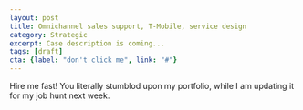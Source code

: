 ```yaml
---
layout: post
title: Omnichannel sales support, T-Mobile, service design
category: Strategic
excerpt: Case description is coming...
tags: [draft]
cta: {label: "don't click me", link: "#"}
---
```


Hire me fast! You literally stumblod upon my portfolio, while I am updating it for my job hunt next week.